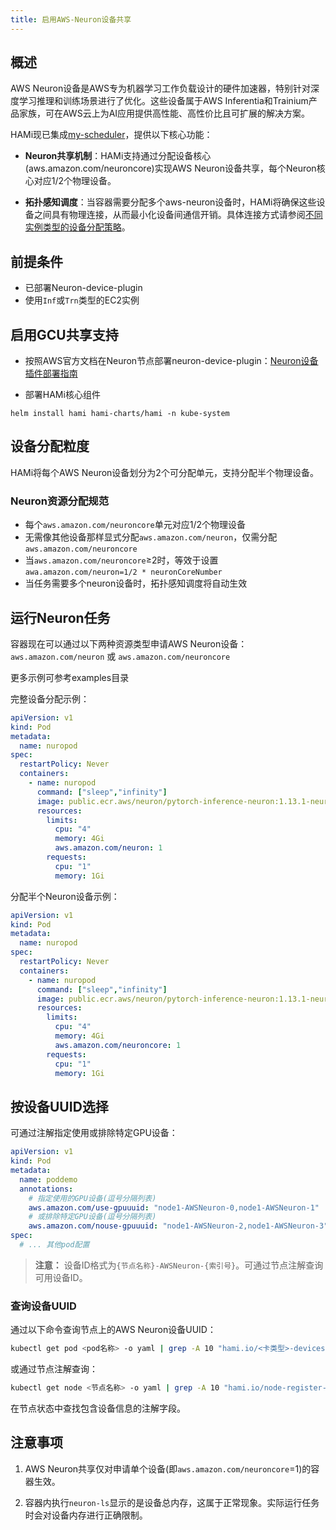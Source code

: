 ```yaml
---
title: 启用AWS-Neuron设备共享
---
```


## 概述

AWS Neuron设备是AWS专为机器学习工作负载设计的硬件加速器，特别针对深度学习推理和训练场景进行了优化。这些设备属于AWS Inferentia和Trainium产品家族，可在AWS云上为AI应用提供高性能、高性价比且可扩展的解决方案。

HAMi现已集成[my-scheduler](https://awsdocs-neuron.readthedocs-hosted.com/en/latest/containers/kubernetes-getting-started.html#deploy-neuron-scheduler-extension)，提供以下核心功能：

* **Neuron共享机制**：HAMi支持通过分配设备核心(aws.amazon.com/neuroncore)实现AWS Neuron设备共享，每个Neuron核心对应1/2个物理设备。

* **拓扑感知调度**：当容器需要分配多个aws-neuron设备时，HAMi将确保这些设备之间具有物理连接，从而最小化设备间通信开销。具体连接方式请参阅[不同实例类型的设备分配策略](https://awsdocs-neuron.readthedocs-hosted.com/en/latest/containers/kubernetes-getting-started.html#container-device-allocation-on-different-instance-types)。

## 前提条件

* 已部署Neuron-device-plugin
* 使用`Inf`或`Trn`类型的EC2实例

## 启用GCU共享支持

* 按照AWS官方文档在Neuron节点部署neuron-device-plugin：[Neuron设备插件部署指南](https://awsdocs-neuron.readthedocs-hosted.com/en/latest/containers/kubernetes-getting-started.html#neuron-device-plugin)

* 部署HAMi核心组件

```
helm install hami hami-charts/hami -n kube-system
```

## 设备分配粒度

HAMi将每个AWS Neuron设备划分为2个可分配单元，支持分配半个物理设备。

### Neuron资源分配规范

- 每个`aws.amazon.com/neuroncore`单元对应1/2个物理设备
- 无需像其他设备那样显式分配`aws.amazon.com/neuron`，仅需分配`aws.amazon.com/neuroncore`
- 当`aws.amazon.com/neuroncore`≥2时，等效于设置`awa.amazon.com/neuron=1/2 * neuronCoreNumber`
- 当任务需要多个neuron设备时，拓扑感知调度将自动生效

## 运行Neuron任务

容器现在可以通过以下两种资源类型申请AWS Neuron设备：
`aws.amazon.com/neuron` 或 `aws.amazon.com/neuroncore`

更多示例可参考examples目录

完整设备分配示例：
```yaml
apiVersion: v1
kind: Pod
metadata:
  name: nuropod
spec:
  restartPolicy: Never
  containers:
    - name: nuropod
      command: ["sleep","infinity"]
      image: public.ecr.aws/neuron/pytorch-inference-neuron:1.13.1-neuron-py310-sdk2.20.2-ubuntu20.04
      resources:
        limits:
          cpu: "4"
          memory: 4Gi
          aws.amazon.com/neuron: 1
        requests:
          cpu: "1"
          memory: 1Gi
```

分配半个Neuron设备示例：
```yaml
apiVersion: v1
kind: Pod
metadata:
  name: nuropod
spec:
  restartPolicy: Never
  containers:
    - name: nuropod
      command: ["sleep","infinity"]
      image: public.ecr.aws/neuron/pytorch-inference-neuron:1.13.1-neuron-py310-sdk2.20.2-ubuntu20.04
      resources:
        limits:
          cpu: "4"
          memory: 4Gi
          aws.amazon.com/neuroncore: 1
        requests:
          cpu: "1"
          memory: 1Gi
```

## 按设备UUID选择

可通过注解指定使用或排除特定GPU设备：

```yaml
apiVersion: v1
kind: Pod
metadata:
  name: poddemo
  annotations:
    # 指定使用的GPU设备(逗号分隔列表)
    aws.amazon.com/use-gpuuuid: "node1-AWSNeuron-0,node1-AWSNeuron-1"
    # 或排除特定GPU设备(逗号分隔列表)
    aws.amazon.com/nouse-gpuuuid: "node1-AWSNeuron-2,node1-AWSNeuron-3"
spec:
  # ... 其他pod配置
```

> **注意：** 设备ID格式为`{节点名称}-AWSNeuron-{索引号}`。可通过节点注解查询可用设备ID。

### 查询设备UUID

通过以下命令查询节点上的AWS Neuron设备UUID：

```bash
kubectl get pod <pod名称> -o yaml | grep -A 10 "hami.io/<卡类型>-devices-allocated"
```

或通过节点注解查询：

```bash
kubectl get node <节点名称> -o yaml | grep -A 10 "hami.io/node-register-<卡类型>"
```

在节点状态中查找包含设备信息的注解字段。

## 注意事项

1. AWS Neuron共享仅对申请单个设备(即`aws.amazon.com/neuroncore`=1)的容器生效。

2. 容器内执行`neuron-ls`显示的是设备总内存，这属于正常现象。实际运行任务时会对设备内存进行正确限制。
